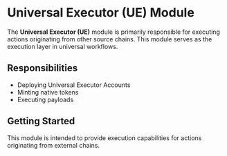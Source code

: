 # Universal Executor (UE) Module

The **Universal Executor (UE)** module is primarily responsible for executing actions originating from other source chains. This module serves as the execution layer in universal workflows.

## Responsibilities

- Deploying Universal Executor Accounts
- Minting native tokens
- Executing payloads

## Getting Started

This module is intended to provide execution capabilities for actions originating from external chains.